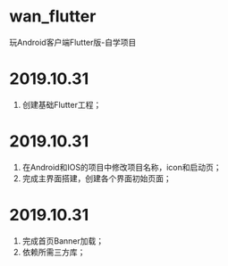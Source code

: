 # wan_flutter
玩Android客户端Flutter版-自学项目

# 2019.10.31
1. 创建基础Flutter工程；

# 2019.10.31
1. 在Android和IOS的项目中修改项目名称，icon和启动页；
2. 完成主界面搭建，创建各个界面初始页面；

# 2019.10.31
1. 完成首页Banner加载；
2. 依赖所需三方库；